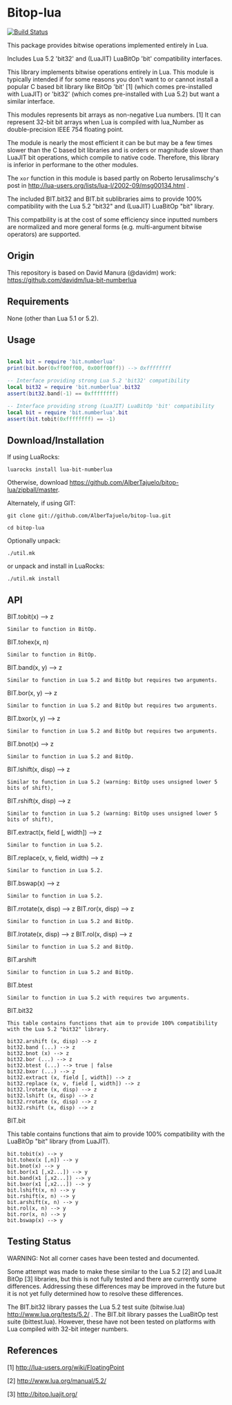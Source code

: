 # Bitop-lua

[![Build Status](https://travis-ci.org/AlberTajuelo/bitop-lua.svg)](https://travis-ci.org/AlberTajuelo/bitop-lua)

This package provides bitwise operations implemented entirely in Lua.

Includes Lua 5.2 'bit32' and (LuaJIT) LuaBitOp 'bit' compatibility interfaces.

This library implements bitwise operations entirely in Lua.
This module is typically intended if for some reasons you don't want to or cannot install a popular C based bit library like BitOp 'bit' [1] (which comes pre-installed with LuaJIT) or 'bit32' (which comes pre-installed with Lua 5.2) but want a similar interface.

This modules represents bit arrays as non-negative Lua numbers. [1] It can represent 32-bit bit arrays when Lua is compiled
with lua_Number as double-precision IEEE 754 floating point.

The module is nearly the most efficient it can be but may be a few times slower than the C based bit libraries and is orders or magnitude slower than LuaJIT bit operations, which compile to native code. Therefore, this library is inferior in performane to the other modules.

The `xor` function in this module is based partly on Roberto Ierusalimschy's post in http://lua-users.org/lists/lua-l/2002-09/msg00134.html .

The included BIT.bit32 and BIT.bit sublibraries aims to provide 100% compatibility with the Lua 5.2 "bit32" and (LuaJIT) LuaBitOp "bit" library.

This compatbility is at the cost of some efficiency since inputted numbers are normalized and more general forms (e.g. multi-argument bitwise operators) are supported.

## Origin

This repository is based on David Manura (@davidm) work: https://github.com/davidm/lua-bit-numberlua

## Requirements

None (other than Lua 5.1 or 5.2).

## Usage

```lua

local bit = require 'bit.numberlua'
print(bit.bor(0xff00ff00, 0x00ff00ff)) --> 0xffffffff

-- Interface providing strong Lua 5.2 'bit32' compatibility
local bit32 = require 'bit.numberlua'.bit32
assert(bit32.band(-1) == 0xffffffff)

-- Interface providing strong (LuaJIT) LuaBitOp 'bit' compatibility
local bit = require 'bit.numberlua'.bit
assert(bit.tobit(0xffffffff) == -1)


```

## Download/Installation

If using LuaRocks:
```
luarocks install lua-bit-numberlua
```

Otherwise, download <https://github.com/AlberTajuelo/bitop-lua/zipball/master>.

Alternately, if using GIT:

```
git clone git://github.com/AlberTajuelo/bitop-lua.git

cd bitop-lua 
```

Optionally unpack:

```
./util.mk
```

or unpack and install in LuaRocks:

```
./util.mk install
```

## API



  BIT.tobit(x) --> z
  
    Similar to function in BitOp.
    
  BIT.tohex(x, n)
  
    Similar to function in BitOp.
  
  BIT.band(x, y) --> z
  
    Similar to function in Lua 5.2 and BitOp but requires two arguments.
  
  BIT.bor(x, y) --> z
  
    Similar to function in Lua 5.2 and BitOp but requires two arguments.

  BIT.bxor(x, y) --> z
  
    Similar to function in Lua 5.2 and BitOp but requires two arguments.
  
  BIT.bnot(x) --> z
  
    Similar to function in Lua 5.2 and BitOp.

  BIT.lshift(x, disp) --> z
  
    Similar to function in Lua 5.2 (warning: BitOp uses unsigned lower 5 bits of shift),
  
  BIT.rshift(x, disp) --> z
  
    Similar to function in Lua 5.2 (warning: BitOp uses unsigned lower 5 bits of shift),

  BIT.extract(x, field [, width]) --> z
  
    Similar to function in Lua 5.2.
  
  BIT.replace(x, v, field, width) --> z
  
    Similar to function in Lua 5.2.
  
  BIT.bswap(x) --> z
  
    Similar to function in Lua 5.2.

  BIT.rrotate(x, disp) --> z
  BIT.ror(x, disp) --> z
  
    Similar to function in Lua 5.2 and BitOp.

  BIT.lrotate(x, disp) --> z
  BIT.rol(x, disp) --> z

    Similar to function in Lua 5.2 and BitOp.
  
  BIT.arshift
  
    Similar to function in Lua 5.2 and BitOp.
    
  BIT.btest
  
    Similar to function in Lua 5.2 with requires two arguments.

  BIT.bit32
  
    This table contains functions that aim to provide 100% compatibility with the Lua 5.2 "bit32" library.
    
    bit32.arshift (x, disp) --> z
    bit32.band (...) --> z
    bit32.bnot (x) --> z
    bit32.bor (...) --> z
    bit32.btest (...) --> true | false
    bit32.bxor (...) --> z
    bit32.extract (x, field [, width]) --> z
    bit32.replace (x, v, field [, width]) --> z
    bit32.lrotate (x, disp) --> z
    bit32.lshift (x, disp) --> z
    bit32.rrotate (x, disp) --> z
    bit32.rshift (x, disp) --> z

  BIT.bit
  
This table contains functions that aim to provide 100% compatibility with the LuaBitOp "bit" library (from LuaJIT).
    
    bit.tobit(x) --> y
    bit.tohex(x [,n]) --> y
    bit.bnot(x) --> y
    bit.bor(x1 [,x2...]) --> y
    bit.band(x1 [,x2...]) --> y
    bit.bxor(x1 [,x2...]) --> y
    bit.lshift(x, n) --> y
    bit.rshift(x, n) --> y
    bit.arshift(x, n) --> y
    bit.rol(x, n) --> y
    bit.ror(x, n) --> y
    bit.bswap(x) --> y


## Testing Status

WARNING: Not all corner cases have been tested and documented.

Some attempt was made to make these similar to the Lua 5.2 [2] and LuaJit BitOp [3] libraries, but this is not fully tested and there are currently some differences. Addressing these differences may be improved in the future but it is not yet fully determined how to resolve these differences.

The BIT.bit32 library passes the Lua 5.2 test suite (bitwise.lua) http://www.lua.org/tests/5.2/ . The BIT.bit library passes the LuaBitOp test suite (bittest.lua). However, these have not been tested on platforms with Lua compiled with 32-bit integer numbers.

## References

[1] http://lua-users.org/wiki/FloatingPoint

[2] http://www.lua.org/manual/5.2/

[3] http://bitop.luajit.org/
